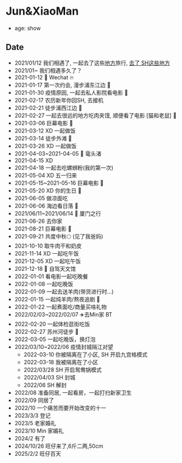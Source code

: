 # Jun&XiaoMan 

- age: show



## Date
- 2021/01/12 我们相遇了, 一起去了这些[地方](https://junxnone.github.io/xyat/)旅行, [去了 SH这些地方](https://junxnone.github.io/xyat/sh)
- 2021/01~ 我们相遇多久了？
- 2021-01-12 📱 Wechat 🔥
- 2021-01-17 第一次约会, 漫步浦东江边 👫
- 2021-01-30 疫情原因, 一起去私人影院看电影 🎦
- 2021-02-17 农历新年你回SH, 去接机
- 2021-02-21 徒步浦西江边 👫
- 2021-02-27  一起去很远的地方吃肉夹馍, 顺便看了电影 [猫和老鼠] 🎦
- 2021-03-06 巨幕电影 🎦
- 2021-03-12 XD 一起做饭
- 2021-03-14 徒步外滩 👫
- 2021-03-26 XD 一起做饭 
- 2021-04-03~2021-04-05 🚅 鼋头渚 
- 2021-04-15 XD  
- 2021-04-18 一起去吃螺蛳粉(我的第一次)
- 2021-05-04 XD 五一归来
- 2021-05-15~2021-05-16 巨幕电影 🎦
- 2021-05-20 XD 你的生日 🎂 
- 2021-06-05 做凉面吃 
- 2021-06-06 海边看日落 🌅 
- 2021/06/11~2021/06/14 🚅 厦门之行 
- 2021-06-26 去你家
- 2021-08-21 巨幕电影  🎦
- 2021-09-21 共度中秋🌕 (见了我爸妈)
- 2021-10-10 取牛肉干和奶皮
- 2021-11-14 XD 一起吃午饭
- 2021-12-05 XD 一起吃午饭 
- 2021-12-18 🚗 自驾天文馆
- 2022-01-01 看电影一起吃晚餐
- 2022-01-08 一起吃晚饭
- 2022-01-09 一起去送羊肉(带货进行时...)
- 2022-01-15 一起炖羊肉/熬夜追剧  🎦
- 2022-01-22 一起煮面吃/商量买啥礼物
- 2022/02/03~2022/02/07 ✈️去Min家 BT
- 2022-02-20 一起体检逛街吃饭
- 2022-02-27 苏州河徒步 👫
- 2022-03-05 一起吃晚饭，换灯泡
- 2022/03/10~2022/06 疫情封城隔江对望
  - 2022-03-10 你被隔离在了小区, SH 开启九宫格模式
  - 2022-03-18 我被隔离在了小区
  - 2022/03/28 SH 开启鸳鸯锅模式
  - 2022/04/03 SH 封城
  - 2022/06 SH 解封
- 2022/08 准备同居, 一起看房，一起打扫新家卫生
- 2022/09 同居了
- 2022/10 一个痛苦而要开始改变的十一
- 2023/3/3 登记
- 2023/5 老家婚礼
- 2023/10 Min 家婚礼
- 2024/2 有了
- 2024/10/26 旺仔来了,6斤二两,50cm
- 2025/2/2 旺仔百天
